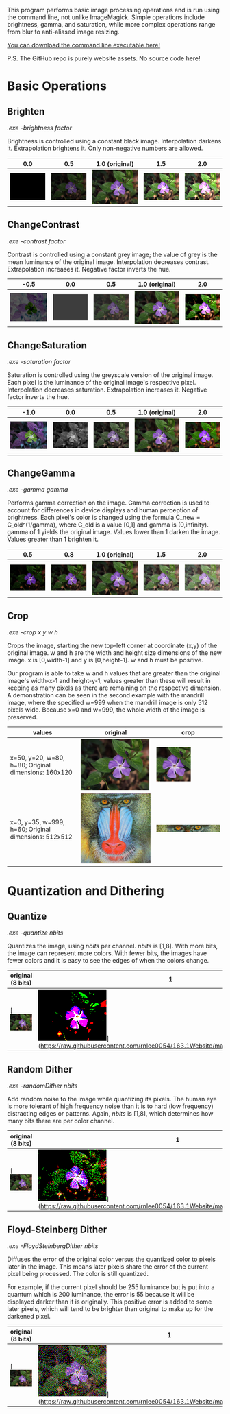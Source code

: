 This program performs basic image processing operations and is run using the command line, not unlike ImageMagick. Simple operations include brightness, gamma, and saturation, while more complex operations range from blur to anti-aliased image resizing.

[You can download the command line executable here!]()

P.S. The GitHub repo is purely website assets. No source code here!

# Basic Operations
## Brighten

_.exe -brightness factor_

Brightness is controlled using a constant black image. Interpolation darkens it. Extrapolation brightens it. Only non-negative numbers are allowed.

0.0 | 0.5 | 1.0 (original) | 1.5 | 2.0
--- | --- | --- | --- | ---
[![](https://raw.githubusercontent.com/rnlee0054/163.1Website/master/images/brightness0.0.bmp)](https://raw.githubusercontent.com/rnlee0054/163.1Website/master/images/brightness0.0.bmp) | [![](https://raw.githubusercontent.com/rnlee0054/163.1Website/master/images/brightness0.5.bmp)](https://raw.githubusercontent.com/rnlee0054/163.1Website/master/images/brightness0.5.bmp) | [![](https://raw.githubusercontent.com/rnlee0054/163.1Website/master/images/brightness1.0.bmp)](https://raw.githubusercontent.com/rnlee0054/163.1Website/master/images/brightness1.0.bmp) | [![](https://raw.githubusercontent.com/rnlee0054/163.1Website/master/images/brightness1.5.bmp)](https://raw.githubusercontent.com/rnlee0054/163.1Website/master/images/brightness1.5.bmp) | [![](https://raw.githubusercontent.com/rnlee0054/163.1Website/master/images/brightness2.0.bmp)](https://raw.githubusercontent.com/rnlee0054/163.1Website/master/images/brightness2.0.bmp)

## ChangeContrast

_.exe -contrast factor_

Contrast is controlled using a constant grey image; the value of grey is the mean luminance of the original image. Interpolation decreases contrast. Extrapolation increases it. Negative factor inverts the hue.

-0.5 | 0.0 | 0.5 | 1.0 (original) | 2.0
--- | --- | --- | --- | ---
[![](https://raw.githubusercontent.com/rnlee0054/163.1Website/master/images/contrast-0.5.bmp)](https://raw.githubusercontent.com/rnlee0054/163.1Website/master/images/contrast-0.5.bmp) | [![](https://raw.githubusercontent.com/rnlee0054/163.1Website/master/images/contrast0.0.bmp)](https://raw.githubusercontent.com/rnlee0054/163.1Website/master/images/contrast0.0.bmp) | [![](https://raw.githubusercontent.com/rnlee0054/163.1Website/master/images/contrast0.5.bmp)](https://raw.githubusercontent.com/rnlee0054/163.1Website/master/images/contrast0.5.bmp) | [![](https://raw.githubusercontent.com/rnlee0054/163.1Website/master/images/contrast1.0.bmp)](https://raw.githubusercontent.com/rnlee0054/163.1Website/master/images/contrast1.0.bmp) | [![](https://raw.githubusercontent.com/rnlee0054/163.1Website/master/images/contrast2.0.bmp)](https://raw.githubusercontent.com/rnlee0054/163.1Website/master/images/contrast2.0.bmp)

## ChangeSaturation

_.exe -saturation factor_

Saturation is controlled using the greyscale version of the original image. Each pixel is the luminance of the original image's respective pixel. Interpolation decreases saturation. Extrapolation increases it. Negative factor inverts the hue.

-1.0 | 0.0 | 0.5 | 1.0 (original) | 2.0
--- | --- | --- | --- | ---
[![](https://raw.githubusercontent.com/rnlee0054/163.1Website/master/images/saturation-1.0.bmp)](https://raw.githubusercontent.com/rnlee0054/163.1Website/master/images/saturation-1.0.bmp) | [![](https://raw.githubusercontent.com/rnlee0054/163.1Website/master/images/saturation0.0.bmp)](https://raw.githubusercontent.com/rnlee0054/163.1Website/master/images/saturation0.0.bmp) | [![](https://raw.githubusercontent.com/rnlee0054/163.1Website/master/images/saturation0.5.bmp)](https://raw.githubusercontent.com/rnlee0054/163.1Website/master/images/saturation0.5.bmp) | [![](https://raw.githubusercontent.com/rnlee0054/163.1Website/master/images/saturation1.0.bmp)](https://raw.githubusercontent.com/rnlee0054/163.1Website/master/images/saturation1.0.bmp) | [![](https://raw.githubusercontent.com/rnlee0054/163.1Website/master/images/saturation2.0.bmp)](https://raw.githubusercontent.com/rnlee0054/163.1Website/master/images/saturation2.0.bmp)

## ChangeGamma

_.exe -gamma gamma_

Performs gamma correction on the image. Gamma correction is used to account for differences in device displays and human perception of brightness. Each pixel's color is changed using the formula C_new = C_old^(1/gamma), where C_old is a value [0,1] and gamma is (0,infinity). gamma of 1 yields the original image. Values lower than 1 darken the image. Values greater than 1 brighten it.

0.5 | 0.8 | 1.0 (original) | 1.5 | 2.0
--- | --- | --- | --- | ---
[![](https://raw.githubusercontent.com/rnlee0054/163.1Website/master/images/gamma0.5.bmp)](https://raw.githubusercontent.com/rnlee0054/163.1Website/master/images/gamma0.5.bmp) | [![](https://raw.githubusercontent.com/rnlee0054/163.1Website/master/images/gamma0.8.bmp)](https://raw.githubusercontent.com/rnlee0054/163.1Website/master/images/gamma0.8.bmp) | [![](https://raw.githubusercontent.com/rnlee0054/163.1Website/master/images/gamma1.0.bmp)](https://raw.githubusercontent.com/rnlee0054/163.1Website/master/images/gamma1.0.bmp) | [![](https://raw.githubusercontent.com/rnlee0054/163.1Website/master/images/gamma1.5.bmp)](https://raw.githubusercontent.com/rnlee0054/163.1Website/master/images/gamma1.5.bmp) | [![](https://raw.githubusercontent.com/rnlee0054/163.1Website/master/images/gamma2.0.bmp)](https://raw.githubusercontent.com/rnlee0054/163.1Website/master/images/gamma2.0.bmp)

## Crop

_.exe -crop x y w h_

Crops the image, starting the new top-left corner at coordinate (x,y) of the original image. w and h are the width and height size dimensions of the new image. x is [0,width-1] and y is [0,height-1]. w and h must be positive. 

Our program is able to take w and h values that are greater than the original image's width-x-1 and height-y-1; values greater than these will result in keeping as many pixels as there are remaining on the respective dimension. A demonstration can be seen in the second example with the mandrill image, where the specified w=999 when the mandrill image is only 512 pixels wide. Because x=0 and w=999, the whole width of the image is preserved.

values | original | crop
--- | --- | ---
x=50, y=20, w=80, h=80; Original dimensions: 160x120 | [![](https://raw.githubusercontent.com/rnlee0054/163.1Website/master/images/flower.bmp)](https://raw.githubusercontent.com/rnlee0054/163.1Website/master/images/flower.bmp) | [![What a pretty flower](https://raw.githubusercontent.com/rnlee0054/163.1Website/master/images/crop50,20,80,80.bmp)](https://raw.githubusercontent.com/rnlee0054/163.1Website/master/images/crop50,20,80,80.bmp)
x=0, y=35, w=999, h=60; Original dimensions: 512x512 | [![](https://raw.githubusercontent.com/rnlee0054/163.1Website/master/images/mandrill.bmp)](https://raw.githubusercontent.com/rnlee0054/163.1Website/master/images/mandrill.bmp) | [![I C U](https://raw.githubusercontent.com/rnlee0054/163.1Website/master/images/crop0,35,999,60.bmp)](https://raw.githubusercontent.com/rnlee0054/163.1Website/master/images/crop0,35,999,60.bmp)

# Quantization and Dithering

## Quantize

_.exe -quantize nbits_

Quantizes the image, using _nbits_ per channel. _nbits_ is [1,8]. With more bits, the image can represent more colors. With fewer bits, the images have fewer colors and it is easy to see the edges of when the colors change.

original (8 bits) | 1 | 2 | 3 | 4 | 5
--- | --- | --- | --- | --- | ---
[[![](https://raw.githubusercontent.com/rnlee0054/163.1Website/master/images/flower.bmp)](https://raw.githubusercontent.com/rnlee0054/163.1Website/master/images/flower.bmp) | ![](https://raw.githubusercontent.com/rnlee0054/163.1Website/master/images/quantize1.bmp)](https://raw.githubusercontent.com/rnlee0054/163.1Website/master/images/quantize1.bmp) | [![](https://raw.githubusercontent.com/rnlee0054/163.1Website/master/images/quantize2.bmp)](https://raw.githubusercontent.com/rnlee0054/163.1Website/master/images/quantize2.bmp) | [![](https://raw.githubusercontent.com/rnlee0054/163.1Website/master/images/quantize3.bmp)](https://raw.githubusercontent.com/rnlee0054/163.1Website/master/images/quantize3.bmp) | [![](https://raw.githubusercontent.com/rnlee0054/163.1Website/master/images/quantize4.bmp)](https://raw.githubusercontent.com/rnlee0054/163.1Website/master/images/quantize4.bmp) | [![](https://raw.githubusercontent.com/rnlee0054/163.1Website/master/images/quantize5.bmp)](https://raw.githubusercontent.com/rnlee0054/163.1Website/master/images/quantize5.bmp)

## Random Dither

_.exe -randomDither nbits_

Add random noise to the image while quantizing its pixels. The human eye is more tolerant of high frequency noise than it is to hard (low frequency) distracting edges or patterns. Again, _nbits_ is [1,8], which determines how many bits there are per color channel.

original (8 bits) | 1 | 2 | 3 | 4 | 5
--- | --- | --- | --- | --- | ---
[[![](https://raw.githubusercontent.com/rnlee0054/163.1Website/master/images/flower.bmp)](https://raw.githubusercontent.com/rnlee0054/163.1Website/master/images/flower.bmp) | ![](https://raw.githubusercontent.com/rnlee0054/163.1Website/master/images/randomdither1.bmp)](https://raw.githubusercontent.com/rnlee0054/163.1Website/master/images/randomdither1.bmp) | [![](https://raw.githubusercontent.com/rnlee0054/163.1Website/master/images/randomdither2.bmp)](https://raw.githubusercontent.com/rnlee0054/163.1Website/master/images/randomdither2.bmp) | [![](https://raw.githubusercontent.com/rnlee0054/163.1Website/master/images/randomdither3.bmp)](https://raw.githubusercontent.com/rnlee0054/163.1Website/master/images/randomdither3.bmp) | [![](https://raw.githubusercontent.com/rnlee0054/163.1Website/master/images/randomdither4.bmp)](https://raw.githubusercontent.com/rnlee0054/163.1Website/master/images/randomdither4.bmp) | [![](https://raw.githubusercontent.com/rnlee0054/163.1Website/master/images/randomdither5.bmp)](https://raw.githubusercontent.com/rnlee0054/163.1Website/master/images/randomdither5.bmp)

## Floyd-Steinberg Dither

_.exe -FloydSteinbergDither nbits_

Diffuses the error of the original color versus the quantized color to pixels later in the image. This means later pixels share the error of the current pixel being processed. The color is still quantized.

For example, if the current pixel should be 255 luminance but is put into a quantum which is 200 luminance, the error is 55 because it will be displayed darker than it is originally. This positive error is added to some later pixels, which will tend to be brighter than original to make up for the darkened pixel.

original (8 bits) | 1 | 2 | 3 | 4 | 5
--- | --- | --- | --- | --- | ---
[[![](https://raw.githubusercontent.com/rnlee0054/163.1Website/master/images/flower.bmp)](https://raw.githubusercontent.com/rnlee0054/163.1Website/master/images/flower.bmp) | ![](https://raw.githubusercontent.com/rnlee0054/163.1Website/master/images/fsdither1.bmp)](https://raw.githubusercontent.com/rnlee0054/163.1Website/master/images/fsdither1.bmp) | [![](https://raw.githubusercontent.com/rnlee0054/163.1Website/master/images/fsdither2.bmp)](https://raw.githubusercontent.com/rnlee0054/163.1Website/master/images/fsdither2.bmp) | [![](https://raw.githubusercontent.com/rnlee0054/163.1Website/master/images/fsdither3.bmp)](https://raw.githubusercontent.com/rnlee0054/163.1Website/master/images/fsdither3.bmp) | [![](https://raw.githubusercontent.com/rnlee0054/163.1Website/master/images/fsdither4.bmp)](https://raw.githubusercontent.com/rnlee0054/163.1Website/master/images/fsdither4.bmp) | [![](https://raw.githubusercontent.com/rnlee0054/163.1Website/master/images/fsdither5.bmp)](https://raw.githubusercontent.com/rnlee0054/163.1Website/master/images/fsdither5.bmp)

